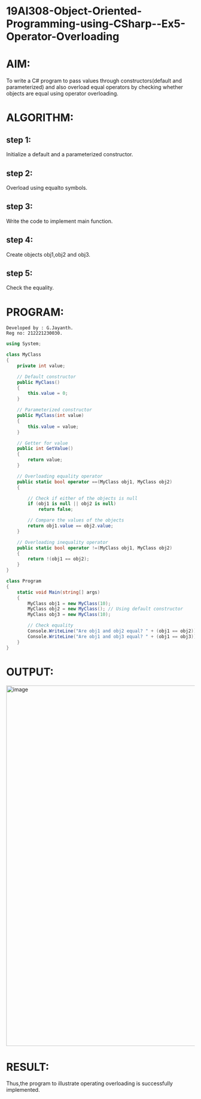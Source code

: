 # 19AI308-Object-Oriented-Programming-using-CSharp--Ex5-Operator-Overloading
# AIM:
To write a C# program to pass values through constructors(default and parameterized) and also overload equal operators by checking whether objects are equal using operator overloading. 
# ALGORITHM:

## step 1:

Initialize a default and a parameterized constructor.

## step 2:

Overload using equalto symbols.

## step 3:

Write the code to implement main function.

## step 4:

Create objects obj1,obj2 and obj3.

## step 5:

Check the equality.

# PROGRAM:

```
Developed by : G.Jayanth.
Reg no: 212221230030.

```

```c#
using System;

class MyClass
{
    private int value;

    // Default constructor
    public MyClass()
    {
        this.value = 0;
    }

    // Parameterized constructor
    public MyClass(int value)
    {
        this.value = value;
    }

    // Getter for value
    public int GetValue()
    {
        return value;
    }

    // Overloading equality operator
    public static bool operator ==(MyClass obj1, MyClass obj2)
    {

        // Check if either of the objects is null
        if (obj1 is null || obj2 is null)
            return false;

        // Compare the values of the objects
        return obj1.value == obj2.value;
    }

    // Overloading inequality operator
    public static bool operator !=(MyClass obj1, MyClass obj2)
    {
        return !(obj1 == obj2);
    }
}

class Program
{
    static void Main(string[] args)
    {
        MyClass obj1 = new MyClass(10);
        MyClass obj2 = new MyClass(); // Using default constructor
        MyClass obj3 = new MyClass(10);

        // Check equality
        Console.WriteLine("Are obj1 and obj2 equal? " + (obj1 == obj2));
        Console.WriteLine("Are obj1 and obj3 equal? " + (obj1 == obj3));
    }
}
```

# OUTPUT:

<img width="960" alt="image" src="https://github.com/JayanthYadav123/19AI308-Object-Oriented-Programming-using-CSharp--Ex5-Operator-Overloading/assets/94836154/44d241f5-fb82-49fd-985c-000b544a43bd">

# RESULT:

Thus,the program to illustrate operating overloading is successfully implemented.


